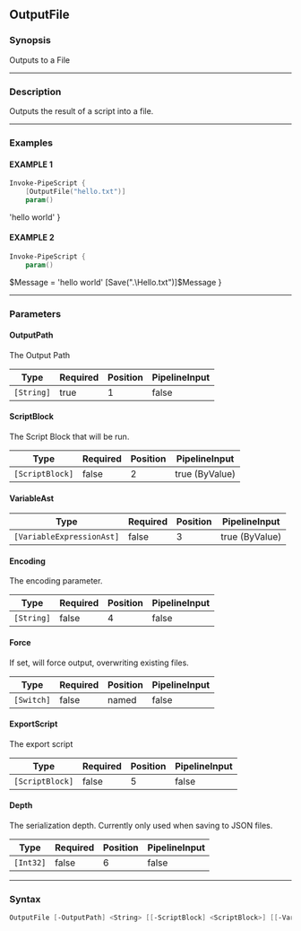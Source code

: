 OutputFile
----------




### Synopsis
Outputs to a File



---


### Description

Outputs the result of a script into a file.



---


### Examples
#### EXAMPLE 1
```PowerShell
Invoke-PipeScript {
    [OutputFile("hello.txt")]
    param()
```
'hello world'
}
#### EXAMPLE 2
```PowerShell
Invoke-PipeScript {
    param()
```
$Message = 'hello world'
    [Save(".\Hello.txt")]$Message
}


---


### Parameters
#### **OutputPath**

The Output Path






|Type      |Required|Position|PipelineInput|
|----------|--------|--------|-------------|
|`[String]`|true    |1       |false        |



#### **ScriptBlock**

The Script Block that will be run.






|Type           |Required|Position|PipelineInput |
|---------------|--------|--------|--------------|
|`[ScriptBlock]`|false   |2       |true (ByValue)|



#### **VariableAst**




|Type                     |Required|Position|PipelineInput |
|-------------------------|--------|--------|--------------|
|`[VariableExpressionAst]`|false   |3       |true (ByValue)|



#### **Encoding**

The encoding parameter.






|Type      |Required|Position|PipelineInput|
|----------|--------|--------|-------------|
|`[String]`|false   |4       |false        |



#### **Force**

If set, will force output, overwriting existing files.






|Type      |Required|Position|PipelineInput|
|----------|--------|--------|-------------|
|`[Switch]`|false   |named   |false        |



#### **ExportScript**

The export script






|Type           |Required|Position|PipelineInput|
|---------------|--------|--------|-------------|
|`[ScriptBlock]`|false   |5       |false        |



#### **Depth**

The serialization depth.  Currently only used when saving to JSON files.






|Type     |Required|Position|PipelineInput|
|---------|--------|--------|-------------|
|`[Int32]`|false   |6       |false        |





---


### Syntax
```PowerShell
OutputFile [-OutputPath] <String> [[-ScriptBlock] <ScriptBlock>] [[-VariableAst] <VariableExpressionAst>] [[-Encoding] <String>] [-Force] [[-ExportScript] <ScriptBlock>] [[-Depth] <Int32>] [<CommonParameters>]
```

